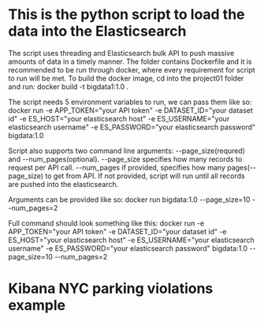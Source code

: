 
# This is the python script to load the data into the Elasticsearch
The script uses threading and Elasticsearch bulk API to push massive amounts of data in a timely manner. The folder contains Dockerfile and it is recommended to be run through docker, where every requirement for script to run will be met.
To build the docker image, cd into the project01 folder and run: docker build -t bigdata1:1.0 .

The script needs 5 environment variables to run, we can pass them like so:
docker run -e APP_TOKEN="your API token" -e DATASET_ID="your dataset id" -e ES_HOST="your elasticsearch host" -e ES_USERNAME="your elasticsearch username" -e ES_PASSWORD="your elasticsearch password" bigdata:1.0 

Script also supports two command line arguments: --page_size(requred) and --num_pages(optional). 
--page_size specifies how many records to request per API call.
--num_pages  if provided, specifies how many pages(--page_size) to get from API. If not provided, script will run until all records are pushed into the elasticsearch.

Arguments can be provided like so: docker run bigdata:1.0 --page_size=10 --num_pages=2

Full command should look something like this:
docker run -e APP_TOKEN="your API token" -e DATASET_ID="your dataset id" -e ES_HOST="your elasticsearch host" -e ES_USERNAME="your elasticsearch username" -e ES_PASSWORD="your elasticsearch password" bigdata:1.0 --page_size=10 --num_pages=2

# Kibana NYC parking violations example

